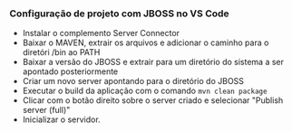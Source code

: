 ### Configuração de projeto com JBOSS no VS Code

- Instalar o complemento Server Connector
- Baixar o MAVEN, extrair os arquivos e adicionar o caminho para o diretóri /bin ao PATH
- Baixar a versão do JBOSS e extrair para um diretório do sistema a ser apontado posteriormente
- Criar um novo server apontando para o diretório do JBOSS
- Executar o build da aplicação com o comando `mvn clean package`
- Clicar com o botão direito sobre o server criado e selecionar "Publish server (full)"
- Inicializar o servidor.
